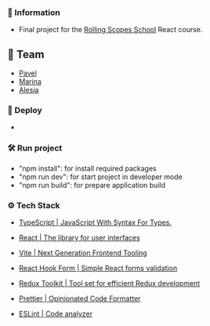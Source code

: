 ### 📝 Information
- Final project for the [Rolling Scopes School](https://rs.school) React course.

## 🌟 Team

- [Pavel](https://github.com/BondPV)
- [Marina](https://github.com/marinastepanchuk)
- [Alesia](https://github.com/Alesia-V175)

### 🔗 Deploy  
- 

### 🛠️ Run project
- "npm install": for install required packages
- "npm run dev": for start project in developer mode
- "npm run build": for prepare application build

### ⚙️ Tech Stack

- [TypeScript | JavaScript With Syntax For Types.](https://www.typescriptlang.org/)
- [React | The library for user interfaces](https://react.dev/)
- [Vite | Next Generation Frontend Tooling](https://vitejs.dev/)
- [React Hook Form | Simple React forms validation](https://react-hook-form.com/)
- [Redux Toolkit | Tool set for efficient Redux development](https://redux-toolkit.js.org/)

- [Prettier | Opinionated Code Formatter](https://prettier.io/)
- [ESLint | Code analyzer](https://eslint.org/)

